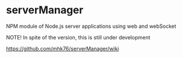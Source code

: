 # serverManager

NPM module of Node.js server applications using web and webSocket

NOTE! In spite of the version, this is still under development

https://github.com/mhk76/serverManager/wiki